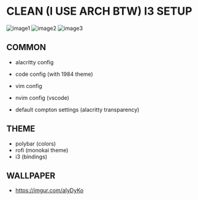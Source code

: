 # CLEAN (I USE ARCH BTW) I3 SETUP #

![image1](https://imgur.com/g8h4Ka9.png)
![image2](https://imgur.com/olwVjtN.png)
![image3](https://imgur.com/odkCDbO.png)

## COMMON
- alacritty config
- code config (with 1984 theme)
- vim config
- nvim config (vscode)

- default compton settings (alacritty transparency)

## THEME
- polybar (colors)
- rofi (monokai theme)
- i3 (bindings)

## WALLPAPER
- https://imgur.com/aIyDyKo
